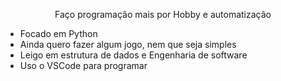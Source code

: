 <p align="center">
  Faço programação mais por Hobby e automatização 
</p>

- Focado em Python
- Ainda quero fazer algum jogo, nem que seja simples
- Leigo em estrutura de dados e Engenharia de software
- Uso o VSCode para programar
